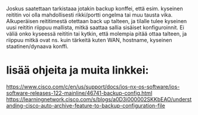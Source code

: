 Joskus saatettaan tarkistaaa jotakin backup konffei, että esim. kyseinen reititin voi olla mahdollisesti rikki/portti ongelma tai muu tausta vika. Alkuperäisen reititimestä otettaan back up talteen, ja tilalle tulee kyseinen uusi reititin riippuu mallista, mitkä saattaa sallia sisäiset konfiguroinnit. Ei väliä onko kyseessä reititin tai kytkin, että molempia pitää ottaa talteen, ja riippuu mitkä ovat ns. kuin tärkeitä kuten WAN, hostname, kyseinen staatinen/dynaava konffi.



# lisää ohjeita ja muita linkkei: <br>
https://www.cisco.com/c/en/us/support/docs/ios-nx-os-software/ios-software-releases-122-mainline/46741-backup-config.html  <br>
https://learningnetwork.cisco.com/s/blogs/a0D3i000002SKKbEAO/understanding-cisco-auto-archive-feature-to-backup-configuration-file 



